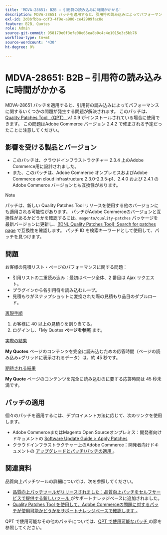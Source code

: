 ```yaml
---
title: 'MDVA-28651: B2B – 引用符の読み込みに時間がかかる'
description: MDVA-28651 パッチを適用すると、引用符の読み込みによってパフォーマンスに関するいくつかの問題が発生する問題が解決されます。 このパッチは、[Quality Patches Tool （QPT） ] （/help/announcements/adobe-commerce-announcements/magento-quality-patches-released-new-tool-to-self-serve-quality-patches.md） v.1.0.9 がインストールされている場合に利用できます。 この問題はAdobe Commerce バージョン 2.4.2 で修正される予定だったことに注意してください。
exl-id: 2d0bfbba-cdf3-4f9e-a900-ce42909fac8e
feature: B2B, Quotes
role: Admin
source-git-commit: 958179e0f3efe08e65ea8b0c4c4e1015e3c5bb76
workflow-type: tm+mt
source-wordcount: '430'
ht-degree: 0%

---
```


# MDVA-28651: B2B – 引用符の読み込みに時間がかかる

MDVA-28651 パッチを適用すると、引用符の読み込みによってパフォーマンスに関するいくつかの問題が発生する問題が解決されます。 このパッチは、[Quality Patches Tool （QPT） ](/help/announcements/adobe-commerce-announcements/magento-quality-patches-released-new-tool-to-self-serve-quality-patches.md) v.1.0.9 がインストールされている場合に使用できます。 この問題はAdobe Commerce バージョン 2.4.2 で修正される予定だったことに注意してください。

## 影響を受ける製品とバージョン

* このパッチは、クラウドインフラストラクチャー 2.3.4 上のAdobe Commerce用に設計されました。
* また、このパッチは、Adobe Commerce オンプレミスおよびAdobe Commerce on cloud infrastructure 2.3.0-2.3.5-p1、2.4.0 および 2.4.1 のAdobe Commerce バージョンとも互換性があります。

>[!NOTE]
>
>パッチは、新しい Quality Patches Tool リリースを使用する他のバージョンにも適用される可能性があります。 パッチがAdobe Commerceのバージョンと互換性があるかどうかを確認するには、`magento/quality-patches` パッケージを最新バージョンに更新し、[[!DNL Quality Patches Tool]: Search for patches page](https://devdocs.magento.com/quality-patches/tool.html#patch-grid) で互換性を確認します。 パッチ ID を検索キーワードとして使用して、パッチを見つけます。

## 問題

お客様の見積リスト・ページのパフォーマンスに関する問題：

* 引用リストの二重読み込み：最初はページ全体、2 番目は Ajax リクエスト。
* プラグインから各引用符を読み込むループ。
* 見積もりがスナップショットに変換された際の見積もり品目のダブルロード。

<u> 再現手順 </u>

1. お客様に 40 以上の見積りを割り当てる。
1. ログインし、「My Quotes **ページを参照** ます。

<u> 実際の結果 </u>

**My Quotes** ページのコンテンツを完全に読み込むための応答時間（ページの読み込み+グリッドに表示されるデータ）は、約 45 秒です。

<u> 期待される結果 </u>

**My Quote** ページのコンテンツを完全に読み込むのに要する応答時間は 45 秒未満です。

## パッチの適用

個々のパッチを適用するには、デプロイメント方法に応じて、次のリンクを使用します。

* Adobe CommerceまたはMagento Open Sourceオンプレミス：開発者向けドキュメントの [Software Update Guide > Apply Patches](https://devdocs.magento.com/guides/v2.4/comp-mgr/patching/mqp.html)
* クラウドインフラストラクチャー上のAdobe Commerce：開発者向けドキュメントの [ アップグレードとパッチ/パッチの適用 ](https://devdocs.magento.com/cloud/project/project-patch.html)。

## 関連資料

品質向上パッチツールの詳細については、次を参照してください。

* [ 品質向上パッチツールがリリースされました：品質向上パッチをセルフサービスで提供する新しいツール ](/help/announcements/adobe-commerce-announcements/magento-quality-patches-released-new-tool-to-self-serve-quality-patches.md) がサポートナレッジベースに追加されました。
* [Quality Patches Tool を使用して、Adobe Commerceの問題に対するパッチが使用可能かどうかをサポートナレッジベースで確認します ](/help/support-tools/patches-available-in-qpt-tool/check-patch-for-magento-issue-with-magento-quality-patches.md)。

QPT で使用可能なその他のパッチについては、[QPT で使用可能なパッチ ](https://support.magento.com/hc/en-us/sections/360010506631-Patches-available-in-MQP-tool-) の節を参照してください。
